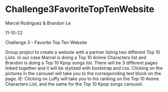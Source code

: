 # Challenge3FavoriteTopTenWebsite

Marcel Rodriguez & Brandon Le

11-10-22

Challenge 3 - Favorite Top Ten Website

Group project to create a website with a partner listing two different Top 10 Lists. In our case Marcel is doing a Top 10 Anime Characters list and Brandon is doing a Top 10 Kpop songs list. There will be 3 different pages linked together and it will be stylized with bootstrap and css. Clicking on the pictures in the carousel will take you to the corresponding text block on the page. IE: Clicking on Luffy will take you to his ranking on the Top 10 Anime Characters List, and the same for the Top 10 Kpop songs carousel.
